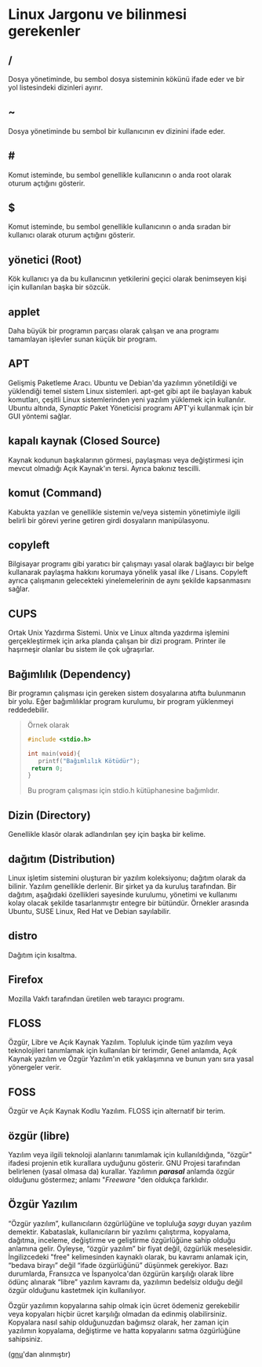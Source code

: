 # Linux Jargonu ve bilinmesi gerekenler

## /

Dosya yönetiminde, bu sembol dosya sisteminin kökünü ifade eder ve bir yol listesindeki dizinleri ayırır.

## ~

Dosya yönetiminde bu sembol bir kullanıcının ev dizinini ifade eder.

## \#

Komut isteminde, bu sembol genellikle kullanıcının o anda root olarak oturum açtığını gösterir.

## $

Komut isteminde, bu sembol genellikle kullanıcının o anda sıradan bir kullanıcı olarak oturum açtığını gösterir.

## yönetici (Root)

Kök kullanıcı ya da bu kullanıcının yetkilerini geçici olarak benimseyen kişi için kullanılan başka bir sözcük.

## applet

Daha büyük bir programın parçası olarak çalışan ve ana programı tamamlayan işlevler sunan küçük bir program.

## APT

Gelişmiş Paketleme Aracı. Ubuntu ve Debian'da yazılımın yönetildiği ve yüklendiği temel sistem
Linux sistemleri. apt-get gibi apt ile başlayan kabuk komutları, çeşitli Linux sistemlerinden yeni yazılım yüklemek için kullanılır. Ubuntu altında, _Synaptic_ Paket Yöneticisi programı APT'yi kullanmak için bir GUI yöntemi sağlar.

## kapalı kaynak (Closed Source)

Kaynak kodunun başkalarının görmesi, paylaşması veya değiştirmesi için mevcut olmadığı Açık Kaynak'ın tersi. Ayrıca bakınız
tescilli.

## komut (Command)

Kabukta yazılan ve genellikle sistemin ve/veya sistemin yönetimiyle ilgili belirli bir görevi yerine getiren girdi
dosyaların manipülasyonu.

## copyleft

Bilgisayar programı gibi yaratıcı bir çalışmayı yasal olarak bağlayıcı bir belge kullanarak paylaşma hakkını korumaya yönelik yasal ilke / Lisans. Copyleft ayrıca çalışmanın gelecekteki yinelemelerinin de aynı şekilde kapsanmasını sağlar.

## CUPS

Ortak Unix Yazdırma Sistemi. Unix ve Linux altında yazdırma işlemini gerçekleştirmek için arka planda çalışan bir dizi program. Printer ile haşırneşir olanlar bu sistem ile çok uğraşırlar.

## Bağımlılık (Dependency)

Bir programın çalışması için gereken sistem dosyalarına atıfta bulunmanın bir yolu. Eğer bağımlılıklar
program kurulumu, bir program yüklenmeyi reddedebilir.

> Örnek olarak
>
> ```C
> #include <stdio.h>
>
> int main(void){ 
>    printf("Bağımlılık Kötüdür");
>  return 0;
> }
> ```
>
> Bu program çalışması için stdio.h kütüphanesine bağımlıdır.

## Dizin (Directory)

Genellikle klasör olarak adlandırılan şey için başka bir kelime.

## dağıtım (Distribution)

Linux işletim sistemini oluşturan bir yazılım koleksiyonu; dağıtım olarak da bilinir. Yazılım genellikle derlenir. Bir şirket ya da kuruluş tarafından. Bir dağıtım, aşağıdaki özellikleri sayesinde kurulumu, yönetimi ve kullanımı kolay olacak şekilde tasarlanmıştır
entegre bir bütündür. Örnekler arasında Ubuntu, SUSE Linux, Red Hat ve Debian sayılabilir.

## distro

Dağıtım için kısaltma.

## Firefox

Mozilla Vakfı tarafından üretilen web tarayıcı programı.

## FLOSS

Özgür, Libre ve Açık Kaynak Yazılım. Topluluk içinde tüm yazılım veya teknolojileri tanımlamak için kullanılan bir terimdir, Genel anlamda, Açık Kaynak yazılım ve Özgür Yazılım'ın etik yaklaşımına ve bunun yanı sıra yasal yönergeler verir.

## FOSS

Özgür ve Açık Kaynak Kodlu Yazılım. FLOSS için alternatif bir terim.

## özgür (libre)

Yazılım veya ilgili teknoloji alanlarını tanımlamak için kullanıldığında, "özgür" ifadesi projenin etik kurallara uyduğunu gösterir. GNU Projesi tarafından belirlenen (yasal olmasa da) kurallar. Yazılımın _**parasal**_ anlamda özgür olduğunu göstermez;
anlamı "_Freeware_ "den oldukça farklıdır.

## Özgür Yazılım

“Özgür yazılım”, kullanıcıların özgürlüğüne ve topluluğa _saygı_ duyan yazılım demektir. Kabataslak, kullanıcıların bir yazılımı çalıştırma, kopyalama, dağıtma, inceleme, değiştirme ve geliştirme özgürlüğüne sahip olduğu anlamına gelir. Öyleyse, “özgür yazılım” bir fiyat değil, özgürlük meselesidir. İngilizcedeki "free" kelimesinden kaynaklı olarak, bu kavramı anlamak için, “bedava birayı” değil “ifade özgürlüğünü” düşünmek gerekiyor. Bazı durumlarda, Fransızca ve İspanyolca'dan özgürün karşılığı olarak libre ödünç alınarak “libre” yazılım kavramı da, yazılımın bedelsiz olduğu değil özgür olduğunu kastetmek için kullanılıyor.

Özgür yazılımın kopyalarına sahip olmak için ücret ödemeniz gerekebilir veya kopyaları hiçbir ücret karşılığı olmadan da edinmiş olabilirsiniz. Kopyalara nasıl sahip olduğunuzdan bağımsız olarak, her zaman için yazılımın kopyalama, değiştirme ve hatta kopyalarını satma özgürlüğüne sahipsiniz.

([gnu](https://www.gnu.org/philosophy/free-sw.tr.html)'dan alınmıştır)
